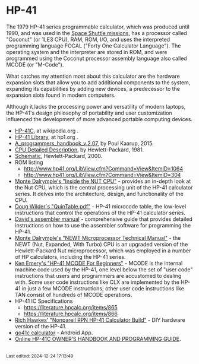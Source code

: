 # HP-41

The 1979 HP-41 series programmable calculator, which was produced until 1990, and was used in the [Space Shuttle missions](https://www.si.edu/object/calculator-hand-held-hp-41:nasm_A19890003000), has a processor called "Coconut" (or 1LE3 CPU), RAM, ROM, I/O, and uses the interpreted programming language FOCAL ("Forty One Calculator Language"). The operating system and the interpreter are stored in ROM, and were programmed using the Coconut processor assembly language also called MCODE (or "M-Code").

What catches my attention most about this calculator are the hardware expansion slots that allow you to add additional components to the system, expanding its capabilities by adding new devices, a predecessor to the expansion slots found in modern computers.

Although it lacks the processing power and versatility of modern laptops, the HP-41's design philosophy of portability and user customization influenced the development of more advanced portable computing devices.

* [HP-41C](https://en.wikipedia.org/wiki/HP-41C), at wikipedia.org .
* [HP-41 Library](http://www.hp41.org/LibView.cfm?Command=List&CategoryID=20), at hp1.org .
* [A_programmers_handbook_v.2.07](http://www.hp41.org/LibView.cfm?Command=View&ItemID=1238), by Poul Kaarup, 2015.
* [CPU Detailed Description](http://www.hp41.org/LibView.cfm?Command=View&ItemID=551), by Hewlett-Packard, 1981.
* [Schematic](http://www.hp41.org/LibView.cfm?Command=View&ItemID=34), Hewlett-Packard, 2000.
* ROM listing 
    * <http://www.hp41.org/LibView.cfm?Command=View&ItemID=1064>
    * <http://www.hp41.org/LibView.cfm?Command=View&ItemID=304>
* [Monte Dalrymple's "Inside the NUT CPU"](http://hp41.deringenieur.net/file/InsideNutCPU.pdf) - provides an in-depth look at the Nut CPU, which is the central processing unit of the HP-41 calculator series. It delves into the architecture, design, and functionality of the CPU.
* [Doug Wilder´s "QuinTable.pdf"](http://www.hp41.org/LibView.cfm?Command=View&ItemID=895) - HP-41 microcode table, the low-level instructions that control the operations of the HP-41 calculator series.
* [David's assembler manual](http://www.hp41.org/LibView.cfm?Command=View&ItemID=520) -  comprehensive guide that provides detailed instructions on how to use the assembler software for programming the HP-41.
* [Monte Dalrymple's "NEWT Microprocessor Technical Manual"](http://www.hp41.org/LibView.cfm?Command=View&ItemID=648) - the NEWT (Nut, Expanded, With Turbo) CPU is an upgraded version of the Hewlett-Packard Nut microprocessor, which was employed in a number of HP calculators, including the HP-41 series.
* [Ken Emery's "HP-41 MCODE For Beginners"](https://literature.hpcalc.org/items/1605) - MCODE is the internal machine code used by the HP-41, one level below the set of "user code" instructions that users and programmers are accustomed to dealing with. Some user code instructions like CLX are implemented by the HP-41 in just a few MCODE instructions; other user code instructions like TAN consist of hundreds of MCODE operations.
* HP-41 IC Specifications
    * <https://literature.hpcalc.org/items/865>
    * <https://literature.hpcalc.org/items/866>
* [Rich Hawkes' "Nonpareil RPN HP-41 Calculator Build"](https://hackaday.com/2018/07/04/nonpareil-rpn-hp-41-calculator-build/) - DIY hardware version of the HP-41.
* [go41c calculator](https://play.google.com/store/apps/details?id=o2s.emul.hp41c) - Android App.
* [Online HP-41C OWNER’S HANDBOOK AND PROGRAMMING GUIDE](https://archived.hpcalc.org/greendyk/hp41c-manual/index.html).





<br><sub>Last edited: 2024-12-24 17:13:49</sub>
